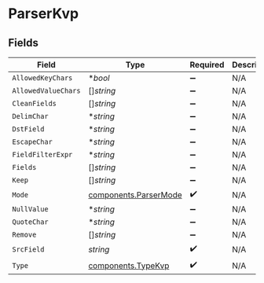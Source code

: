 # ParserKvp


## Fields

| Field                                                          | Type                                                           | Required                                                       | Description                                                    |
| -------------------------------------------------------------- | -------------------------------------------------------------- | -------------------------------------------------------------- | -------------------------------------------------------------- |
| `AllowedKeyChars`                                              | **bool*                                                        | :heavy_minus_sign:                                             | N/A                                                            |
| `AllowedValueChars`                                            | []*string*                                                     | :heavy_minus_sign:                                             | N/A                                                            |
| `CleanFields`                                                  | []*string*                                                     | :heavy_minus_sign:                                             | N/A                                                            |
| `DelimChar`                                                    | **string*                                                      | :heavy_minus_sign:                                             | N/A                                                            |
| `DstField`                                                     | **string*                                                      | :heavy_minus_sign:                                             | N/A                                                            |
| `EscapeChar`                                                   | **string*                                                      | :heavy_minus_sign:                                             | N/A                                                            |
| `FieldFilterExpr`                                              | **string*                                                      | :heavy_minus_sign:                                             | N/A                                                            |
| `Fields`                                                       | []*string*                                                     | :heavy_minus_sign:                                             | N/A                                                            |
| `Keep`                                                         | []*string*                                                     | :heavy_minus_sign:                                             | N/A                                                            |
| `Mode`                                                         | [components.ParserMode](../../models/components/parsermode.md) | :heavy_check_mark:                                             | N/A                                                            |
| `NullValue`                                                    | **string*                                                      | :heavy_minus_sign:                                             | N/A                                                            |
| `QuoteChar`                                                    | **string*                                                      | :heavy_minus_sign:                                             | N/A                                                            |
| `Remove`                                                       | []*string*                                                     | :heavy_minus_sign:                                             | N/A                                                            |
| `SrcField`                                                     | *string*                                                       | :heavy_check_mark:                                             | N/A                                                            |
| `Type`                                                         | [components.TypeKvp](../../models/components/typekvp.md)       | :heavy_check_mark:                                             | N/A                                                            |